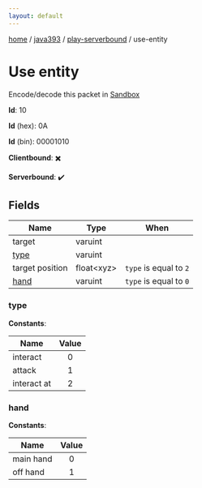 ```yaml
---
layout: default
---
```


[home](/)  /  [java393](/protocol/java393)  /  [play-serverbound](/protocol/java393/play-serverbound)  /  use-entity

# Use entity

Encode/decode this packet in [Sandbox](../../../sandbox/java393#PlayServerbound.UseEntity)

**Id**: 10

**Id** (hex): 0A

**Id** (bin): 00001010

**Clientbound**: ✖️

**Serverbound**: ✔️

## Fields

Name | Type | When
---|---|:---:
target | varuint | 
[type](#type) | varuint | 
target position | float&lt;xyz&gt; | <code>type</code> is equal to <code>2</code>
[hand](#hand) | varuint | <code>type</code> is equal to <code>0 |  | type</code> is equal to <code>2</code>

### type

**Constants**:

Name | Value
---|:---:
interact | 0
attack | 1
interact at | 2

### hand

**Constants**:

Name | Value
---|:---:
main hand | 0
off hand | 1
